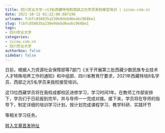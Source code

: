 ```yaml
---
title: 四川农业大学->13名西藏特培和西部之光学员来校接受培训 | sicau.com.cn
date: 2021-10-12 01:22:08.687196
urlname: fcbfc850835a230e9debd6eabc968be1
slug: fcbfc850835a230e9debd6eabc968be1
tags: 
- 四川农业大学
categories:
- sicau.com.cn
- 四川农业大学
authorbox: false
sidebar: false
---
```

日前，根据人力资源社会保障部等7部门《关于开展第三批西藏少数民族专业技术人才特殊培养工作的通知》和中组部、四川省教育厅要求，2021年西藏特培8名学员、西部之光5名学员来我校接受培训。

这13位西藏学员将在我校成都校区进修学习，学习时间1年。在教师工作部安排下，学员们于日前报到完毕，并与导师一一完成对接。接下来，学员将在导师的指导下，制定详细的培训学习计划，按计划完成课程学习、教学科研、实践环节
<!--more-->
等相关学习任务。



[转入文章首发地址](https://news.sicau.edu.cn/info/1078/64864.htm)